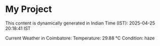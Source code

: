 # My Project

This content is dynamically generated in Indian Time (IST): 2025-04-25 20:18:41 IST


Current Weather in Coimbatore:
Temperature: 29.88 °C
Condition: haze
